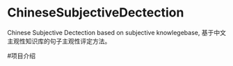 # ChineseSubjectiveDectection
Chinese Subjective Dectection based on subjective knowlegebase, 基于中文主观性知识库的句子主观性评定方法。

#项目介绍 
